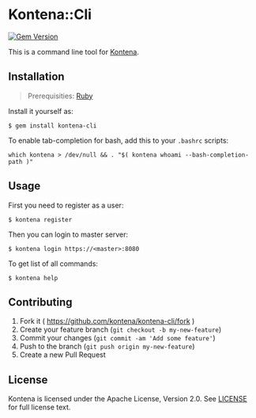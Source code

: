 # Kontena::Cli
[![Gem Version](https://badge.fury.io/rb/kontena-cli.svg)](http://badge.fury.io/rb/kontena-cli)

This is a command line tool for [Kontena](http://www.kontena.io).

## Installation
> Prerequisities: [Ruby](https://www.ruby-lang.org/en/)

Install it yourself as:

    $ gem install kontena-cli

To enable tab-completion for bash, add this to your `.bashrc` scripts:

```
which kontena > /dev/null && . "$( kontena whoami --bash-completion-path )"
```

## Usage

First you need to register as a user:

    $ kontena register

Then you can login to master server:

    $ kontena login https://<master>:8080

To get list of all commands:

    $ kontena help

## Contributing

1. Fork it ( https://github.com/kontena/kontena-cli/fork )
2. Create your feature branch (`git checkout -b my-new-feature`)
3. Commit your changes (`git commit -am 'Add some feature'`)
4. Push to the branch (`git push origin my-new-feature`)
5. Create a new Pull Request

## License

Kontena is licensed under the Apache License, Version 2.0. See [LICENSE](LICENSE.txt) for full license text.
